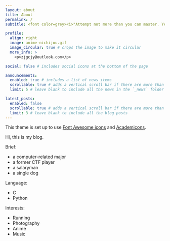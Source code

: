```yaml
---
layout: about
title: About
permalink: /
subtitle: <font color=grey><i>"Attempt not more than you can master. Yet let no skill be deemed a burden."</i></font>

profile:
  align: right
  image: anime-nichijou.gif
  image_circular: true # crops the image to make it circular
  more_info: >
    <p>zjgcjy@outlook.com</p>

social: false # includes social icons at the bottom of the page

announcements:
  enabled: true # includes a list of news items
  scrollable: true # adds a vertical scroll bar if there are more than 3 news items
  limit: 5 # leave blank to include all the news in the `_news` folder

latest_posts:
  enabled: false
  scrollable: true # adds a vertical scroll bar if there are more than 3 new posts items
  limit: 3 # leave blank to include all the blog posts
---
```


This theme is set up to use [Font Awesome icons](https://fontawesome.com/) and [Academicons](https://jpswalsh.github.io/academicons/).

Hi, this is my blog.

Brief:

- a computer-related major
- a former CTF player
- a salaryman
- a single dog

Language:

- C
- Python

Interests:

- Running
- Photography
- Anime
- Music